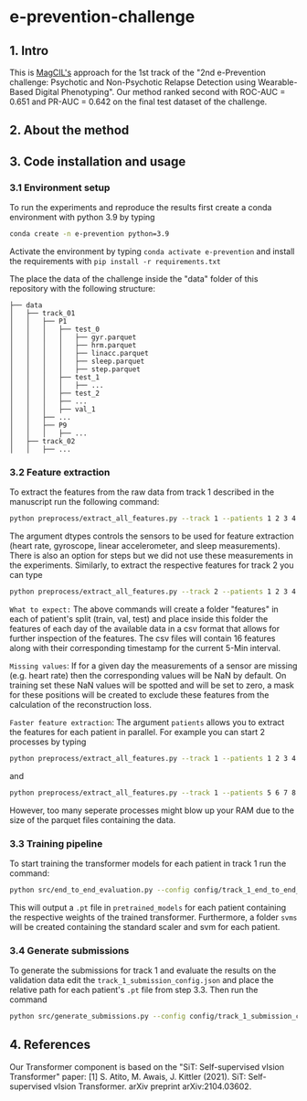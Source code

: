 # e-prevention-challenge

## 1. Intro
This is [MagCIL's](http://magcil.github.io) approach for the 1st track of the "2nd e-Prevention challenge: Psychotic and Non-Psychotic Relapse Detection using Wearable-Based Digital Phenotyping". Our method ranked second with ROC-AUC = 0.651 and PR-AUC = 0.642 on the final test dataset of the challenge. 

## 2. About the method

## 3. Code installation and usage

### 3.1 Environment setup

To run the experiments and reproduce the results first create a conda environment with python 3.9 by typing

```bash
conda create -n e-prevention python=3.9
```

Activate the environment by typing `conda activate e-prevention` and install the requirements with `pip install -r requirements.txt`

The place the data of the challenge inside the "data" folder of this repository with the following structure:

```
├── data
│   ├── track_01
│   │   ├── P1
│   │   │   ├── test_0 
│   │   │   │   ├── gyr.parquet
│   │   │   │   ├── hrm.parquet
│   │   │   │   ├── linacc.parquet
│   │   │   │   ├── sleep.parquet
│   │   │   │   ├── step.parquet
│   │   │   ├── test_1
│   │   │   │   ├── ...
│   │   │   ├── test_2
│   │   │   ├── ...
│   │   │   ├── val_1
│   │   ├── ...
│   │   ├── P9
│   │   │   ├── ...
│   ├── track_02
│   │   ├── ...
```   

### 3.2 Feature extraction

To extract the features from the raw data from track 1 described in the manuscript run the following command:

```bash
python preprocess/extract_all_features.py --track 1 --patients 1 2 3 4 5 6 7 8 9 --dtypes hrm gyr linacc sleep --output_format csv
```

The argument dtypes controls the sensors to be used for feature extraction (heart rate, gyroscope, linear accelerometer, and sleep measurements). There is also an option for steps but we did not use these measurements in the experiments. Similarly, to extract the respective features for track 2 you can type

```bash
python preprocess/extract_all_features.py --track 2 --patients 1 2 3 4 5 6 7 8 --dtypes hrm gyr linacc sleep --output_format csv
```
`What to expect:` The above commands will create a folder "features" in each of patient's split (train, val, test) and place inside this folder the features of each day of the available data in a csv format that allows for further inspection of the features. The csv files will contain 16 features along with their corresponding timestamp for the current 5-Min interval. 

`Missing values`: If for a given day the measurements of a sensor are missing (e.g. heart rate) then the corresponding values will be NaN by default. On training set these NaN values will be spotted and will be set to zero, a mask for these positions will be created to exclude these features from the calculation of the reconstruction loss.

`Faster feature extraction`: The argument `patients` allows you to extract the features for each patient in parallel. For example you can start 2 processes by typing 

```bash
python preprocess/extract_all_features.py --track 1 --patients 1 2 3 4 5 --dtypes hrm gyr linacc sleep --output_format csv
```
and

```bash
python preprocess/extract_all_features.py --track 1 --patients 5 6 7 8 9 --dtypes hrm gyr linacc sleep --output_format csv
```
However, too many seperate processes might blow up your RAM due to the size of the parquet files containing the data.

### 3.3 Training pipeline

To start training the transformer models for each patient in track 1 run the command:

```bash
python src/end_to_end_evaluation.py --config config/track_1_end_to_end_config.json
```
This will output a `.pt` file in `pretrained_models` for each patient containing the respective weights of the trained transformer. Furthermore, a folder `svms` will be created containing the standard scaler and svm for each patient.

### 3.4 Generate submissions

To generate the submissions for track 1 and evaluate the results on the validation data edit the `track_1_submission_config.json` and place the relative path for each patient's `.pt` file from step 3.3. Then run the command

```bash
python src/generate_submissions.py --config config/track_1_submission_config.json
```

## 4. References

Our Transformer component is based on the "SiT: Self-supervised vIsion Transformer" paper:
<a id="1">[1]</a> 
S. Atito, M. Awais, J. Kittler (2021). 
SiT: Self-supervised vIsion Transformer. 
arXiv preprint arXiv:2104.03602.


